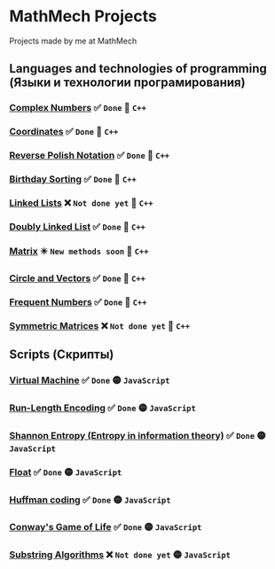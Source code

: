# MathMech Projects
Projects made by me at MathMech

## Languages and technologies of programming (Языки и технологии програмирования)
### [Complex Numbers](https://github.com/aqerd/MathMech-Projects/tree/main/ComplexNumbers) :white_check_mark: `Done` :large_blue_circle: `C++`
### [Coordinates](https://github.com/aqerd/MathMech-Projects/tree/main/Coordinates) :white_check_mark: `Done` :large_blue_circle: `C++`
### [Reverse Polish Notation](https://github.com/aqerd/MathMech-Projects/tree/main/ReversePolishNotation) :white_check_mark: `Done` :large_blue_circle: `C++`
### [Birthday Sorting](https://github.com/aqerd/MathMech-Projects/tree/main/BirthdaySorting) :white_check_mark: `Done` :large_blue_circle: `C++`
### [Linked Lists](https://github.com/aqerd/MathMech-Projects/tree/main/Linked%20Lists) :x: `Not done yet` :large_blue_circle: `C++`
### [Doubly Linked List](https://github.com/aqerd/MathMech-Projects/tree/main/DoublyLinkedList) :white_check_mark: `Done` :large_blue_circle: `C++`
### [Matrix](https://github.com/aqerd/MathMech-Projects/tree/main/Matrix) :eight_pointed_black_star: `New methods soon` :large_blue_circle: `C++`
### [Circle and Vectors](https://github.com/aqerd/MathMech-Projects/tree/main/Circle%20and%20Vectors) :white_check_mark: `Done` :large_blue_circle: `C++`
### [Frequent Numbers](https://github.com/aqerd/MathMech-Projects/tree/main/FrequentNumbers) :white_check_mark: `Done` :large_blue_circle: `C++`
### [Symmetric Matrices](https://github.com/aqerd/MathMech-Projects/tree/main/Symmetric%20Matrices) :x: `Not done yet` :large_blue_circle: `C++`

## Scripts (Скрипты)
### [Virtual Machine](https://github.com/aqerd/MathMech-Projects/tree/main/VirtualMachine) :white_check_mark: `Done` :yellow_circle: `JavaScript`
### [Run-Length Encoding](https://github.com/aqerd/MathMech-Projects/tree/main/RunLengthEncoding) :white_check_mark: `Done` :yellow_circle: `JavaScript`
### [Shannon Entropy (Entropy in information theory)](https://github.com/aqerd/MathMech-Projects/tree/main/ShannonEntropy) :white_check_mark: `Done` :yellow_circle: `JavaScript`
### [Float](https://github.com/aqerd/MathMech-Projects/tree/main/Float) :white_check_mark: `Done` :yellow_circle: `JavaScript`
### [Huffman coding](https://github.com/aqerd/MathMech-Projects/tree/main/HuffmanCoding) :white_check_mark: `Done` :yellow_circle: `JavaScript`
### [Conway's Game of Life](https://github.com/aqerd/MathMech-Projects/tree/main/Conway's%20Game%20of%20Life) :white_check_mark: `Done` :yellow_circle: `JavaScript`
### [Substring Algorithms](https://github.com/aqerd/MathMech-Projects/tree/main/Substring%20Algorithms) :x: `Not done yet` :yellow_circle: `JavaScript`

